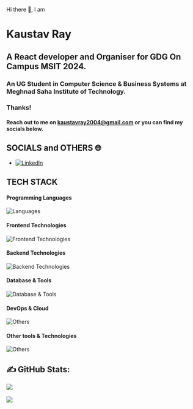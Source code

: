 Hi there 👋, I am

# Kaustav Ray

## A React developer and Organiser for GDG On Campus MSIT 2024.

### An UG Student in Computer Science & Business Systems at Meghnad Saha Institute of Technology.
### Thanks!

  
#### Reach out to me on kaustavray2004@gmail.com or you can find my socials below.

## SOCIALS and OTHERS 🌐

- [![LinkedIn](https://img.shields.io/badge/LinkedIn-%230077B5.svg?logo=linkedin&logoColor=white)](https://www.linkedin.com/in/kaustav-ray-990ab628a) 



## TECH STACK
#### Programming Languages
![Languages](https://skillicons.dev/icons?i=python,cpp,js,c,java)

#### Frontend Technologies
![Frontend Technologies](https://skillicons.dev/icons?i=html,css,bootstrap,tailwind,materialui)

#### Backend Technologies
![Backend Technologies](https://skillicons.dev/icons?i=nodejs)

#### Database & Tools
![Database & Tools](https://skillicons.dev/icons?i=mysql,firebase,mongodb)

#### DevOps & Cloud
![Others](https://skillicons.dev/icons?i=git,github,vercel,netlify,gcp)

#### Other tools & Technologies
![Others](https://skillicons.dev/icons?i=vscode,visualstudio,linux,bash)


## ✍️ GitHub Stats:
![](https://github-readme-stats.vercel.app/api?username=kaustavRay1&theme=chartreuse-dark&hide_border=false&include_all_commits=true&count_private=true)<br/><br/>
![](https://github-readme-streak-stats.herokuapp.com/?user=putyourusernamehere&theme=chartreuse-dark&hide_border=false)<br/><br/>

